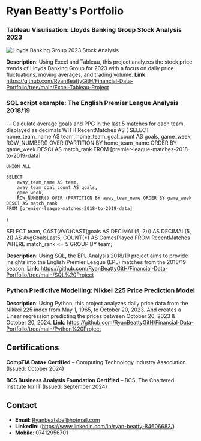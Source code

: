 # Ryan Beatty's Portfolio

### Tableau Visulisation: Lloyds Banking Group Stock Analysis 2023

![Lloyds Banking Group 2023 Stock Analysis](https://github.com/user-attachments/assets/66db8831-0f0f-4ff4-95e5-4566a2e12250)


**Description**: Using Excel and Tableau, this project analyzes the stock price trends of Lloyds Banking Group for 2023 with a focus on daily price fluctuations, moving averages, and trading volume.
**Link**: https://github.com/RyanBeattyGitH/Financial-Data-Portfolio/tree/main/Excel-Tableau-Project

### SQL script example: The English Premier League Analysis 2018/19


-- Calculate average goals and PPG in the last 5 matches for each team, displayed as decimals
WITH RecentMatches AS (
    SELECT 
        home_team_name AS team,
        home_team_goal_count AS goals,
        game_week,
        ROW_NUMBER() OVER (PARTITION BY home_team_name ORDER BY game_week DESC) AS match_rank
    FROM [premier-league-matches-2018-to-2019-data]
    
    UNION ALL
    
    SELECT 
        away_team_name AS team,
        away_team_goal_count AS goals,
        game_week,
        ROW_NUMBER() OVER (PARTITION BY away_team_name ORDER BY game_week DESC) AS match_rank
    FROM [premier-league-matches-2018-to-2019-data]
)

SELECT 
    team,
    CAST(AVG(CAST(goals AS DECIMAL(5, 2))) AS DECIMAL(5, 2)) AS AvgGoalsLast5,
    COUNT(*) AS GamesPlayed
FROM RecentMatches
WHERE match_rank <= 5
GROUP BY team;



**Description**: Using SQL, the EPL Analysis 2018/19 project aims to provide insights into the English Premier League (EPL) matches from the 2018/19 season.
**Link**: https://github.com/RyanBeattyGitH/Financial-Data-Portfolio/tree/main/SQL%20Project

### Python Predictive Modelling: Nikkei 225 Price Prediction Model
**Description**: Using Python, this project analyzes daily price data from the Nikkei 225 index from May 1, 1965, to October 20, 2023. And creates a Linear regression predicting the prices between October 20, 2023 & October 20, 2024.
**Link**: https://github.com/RyanBeattyGitH/Financial-Data-Portfolio/tree/main/Python%20Project

## Certifications
**CompTIA Data+ Certified** – Computing Technology Industry Association (Issued: October 2024)

**BCS Business Analysis Foundation Certified** – BCS, The Chartered Institute for IT (Issued: September 2024)

## Contact
- **Email**: Ryanbeatsbe@hotmail.com
- **LinkedIn**: (https://www.linkedin.com/in/ryan-beatty-84606683/)
- **Mobile**: 07412956701
